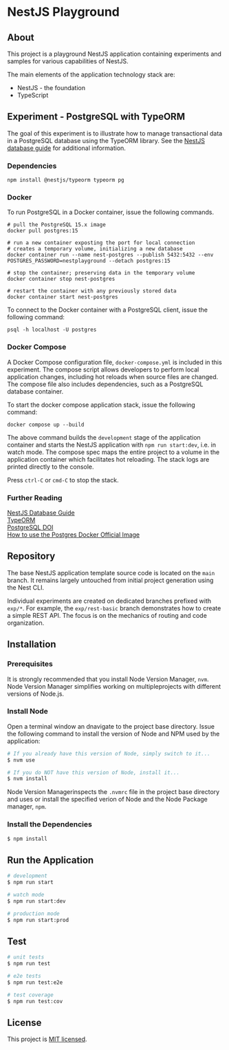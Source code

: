 # NestJS Playground

## About

This project is a playground NestJS application containing experiments and samples for various capabilities of NestJS.

The main elements of the application technology stack are:

- NestJS - the foundation
- TypeScript

## Experiment - PostgreSQL with TypeORM

The goal of this experiment is to illustrate how to manage transactional data in a PostgreSQL database using the TypeORM library. See the [NestJS database guide](https://docs.nestjs.com/techniques/database) for additional information.

### Dependencies

```
npm install @nestjs/typeorm typeorm pg
```

### Docker

To run PostgreSQL in a Docker container, issue the following commands.

```
# pull the PostgreSQL 15.x image
docker pull postgres:15

# run a new container exposting the port for local connection
# creates a temporary volume, initializing a new database
docker container run --name nest-postgres --publish 5432:5432 --env POSTGRES_PASSWORD=nestplayground --detach postgres:15

# stop the container; preserving data in the temporary volume
docker container stop nest-postgres

# restart the container with any previously stored data
docker container start nest-postgres
```

To connect to the Docker container with a PostgreSQL client, issue the following command:

```
psql -h localhost -U postgres
```

### Docker Compose

A Docker Compose configuration file, `docker-compose.yml` is included in this experiment. The compose script allows developers to perform local application changes, including hot reloads when source files are changed. The compose file also includes dependencies, such as a PostgreSQL database container.

To start the docker compose application stack, issue the following command:

```
docker compose up --build
```

The above command builds the `development` stage of the application container and starts the NestJS application with `npm run start:dev`, i.e. in watch mode. The compose spec maps the entire project to a volume in the application container which facilitates hot reloading. The stack logs are printed directly to the console.

Press `ctrl-C` or `cmd-C` to stop the stack.

### Further Reading

[NestJS Database Guide](https://docs.nestjs.com/techniques/database)  
[TypeORM](https://typeorm.io/)  
[PostgreSQL DOI](https://hub.docker.com/_/postgres)  
[How to use the Postgres Docker Official Image](https://www.docker.com/blog/how-to-use-the-postgres-docker-official-image/)

## Repository

The base NestJS application template source code is located on the `main` branch. It remains largely untouched from initial project generation using the Nest CLI.

Individual experiments are created on dedicated branches prefixed with `exp/*`. For example, the `exp/rest-basic` branch demonstrates how to create a simple REST API. The focus is on the mechanics of routing and code organization.

## Installation

### Prerequisites

It is strongly recommended that you install Node Version Manager, `nvm`. Node Version Manager simplifies working on multipleprojects with different versions of Node.js.

### Install Node

Open a terminal window an dnavigate to the project base directory. Issue the following command to install the version of Node and NPM used by the application:

```bash
# If you already have this version of Node, simply switch to it...
$ nvm use

# If you do NOT have this version of Node, install it...
$ nvm install
```

Node Version Managerinspects the `.nvmrc` file in the project base directory and uses or install the specified verion of Node and the Node Package manager, `npm`.

### Install the Dependencies

```bash
$ npm install
```

## Run the Application

```bash
# development
$ npm run start

# watch mode
$ npm run start:dev

# production mode
$ npm run start:prod
```

## Test

```bash
# unit tests
$ npm run test

# e2e tests
$ npm run test:e2e

# test coverage
$ npm run test:cov
```

## License

This project is [MIT licensed](LICENSE).
